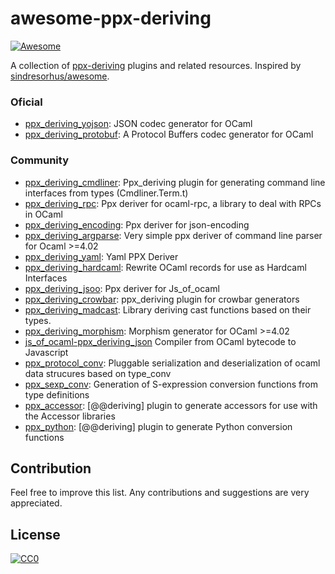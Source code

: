 # **awesome-ppx-deriving**
[![Awesome](https://cdn.rawgit.com/sindresorhus/awesome/d7305f38d29fed78fa85652e3a63e154dd8e8829/media/badge.svg)](https://github.com/sindresorhus/awesome)

A collection of [ppx-deriving](https://github.com/ocaml-ppx/ppx_deriving) plugins and related resources. Inspired by [sindresorhus/awesome](https://github.com/sindresorhus/awesome).

### Oficial

* [ppx_deriving_yojson](https://github.com/ocaml-ppx/ppx_deriving_yojson): JSON codec generator for OCaml
* [ppx_deriving_protobuf](https://github.com/ocaml-ppx/ppx_deriving_protobuf): A Protocol Buffers codec generator for OCaml

### Community
* [ppx_deriving_cmdliner](https://github.com/hammerlab/ppx_deriving_cmdliner): Ppx_deriving plugin for generating command line interfaces from types (Cmdliner.Term.t)
* [ppx_deriving_rpc](https://opam.ocaml.org/packages/ppx_deriving_rpc): Ppx deriver for ocaml-rpc, a library to deal with RPCs in OCaml
* [ppx_deriving_encoding](https://gitlab.com/o-labs/ppx_deriving_encoding): Ppx deriver for json-encoding
* [ppx_deriving_argparse](https://github.com/masashi-y/ppx_deriving_argparse): Very simple ppx deriver of command line parser for Ocaml >=4.02
* [ppx_deriving_yaml](https://github.com/patricoferris/ppx_deriving_yaml): Yaml PPX Deriver
* [ppx_deriving_hardcaml](https://github.com/janestreet/ppx_deriving_hardcaml): Rewrite OCaml records for use as Hardcaml Interfaces
* [ppx_deriving_jsoo](https://gitlab.com/o-labs/ppx_deriving_jsoo): Ppx deriver for Js_of_ocaml
* [ppx_deriving_crowbar](https://github.com/yomimono/ppx_deriving_crowbar): ppx_deriving plugin for crowbar generators
* [ppx_deriving_madcast](https://github.com/LesBoloss-es/ppx_deriving_madcast): Library deriving cast functions based on their types.
* [ppx_deriving_morphism](https://github.com/choeger/ppx_deriving_morphism): Morphism generator for OCaml >=4.02
* [js_of_ocaml-ppx_deriving_json](https://opam.ocaml.org/packages/js_of_ocaml-ppx_deriving_json) Compiler from OCaml bytecode to Javascript
* [ppx_protocol_conv](https://github.com/andersfugmann/ppx_protocol_conv): Pluggable serialization and deserialization of ocaml data strucures based on type_conv
* [ppx_sexp_conv](https://github.com/janestreet/ppx_sexp_conv): Generation of S-expression conversion functions from type definitions
* [ppx_accessor](https://github.com/janestreet/ppx_accessor): \[@@deriving\] plugin to generate accessors for use with the Accessor libraries
* [ppx_python](https://github.com/janestreet/ppx_python): \[@@deriving\] plugin to generate Python conversion functions

## Contribution

Feel free to improve this list. Any contributions and suggestions are very appreciated.

## License
[![CC0](http://i.creativecommons.org/p/zero/1.0/88x31.png)](http://creativecommons.org/publicdomain/zero/1.0/)